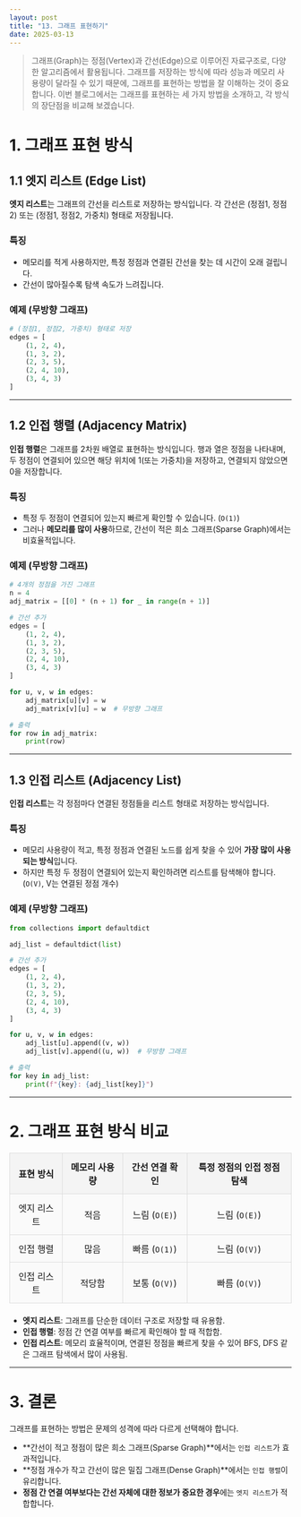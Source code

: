```yaml
---
layout: post
title: "13. 그래프 표현하기"
date: 2025-03-13
---
```


> 그래프(Graph)는 정점(Vertex)과 간선(Edge)으로 이루어진 자료구조로, 다양한 알고리즘에서 활용됩니다. 그래프를 저장하는 방식에 따라 성능과 메모리 사용량이 달라질 수 있기 때문에, 그래프를 표현하는 방법을 잘 이해하는 것이 중요합니다. 이번 블로그에서는 그래프를 표현하는 세 가지 방법을 소개하고, 각 방식의 장단점을 비교해 보겠습니다.

# 1. 그래프 표현 방식

## 1.1 엣지 리스트 (Edge List)

**엣지 리스트**는 그래프의 간선을 리스트로 저장하는 방식입니다. 각 간선은 (정점1, 정점2) 또는 (정점1, 정점2, 가중치) 형태로 저장됩니다.

### 특징
- 메모리를 적게 사용하지만, 특정 정점과 연결된 간선을 찾는 데 시간이 오래 걸립니다.
- 간선이 많아질수록 탐색 속도가 느려집니다.

### 예제 (무방향 그래프)
```python
# (정점1, 정점2, 가중치) 형태로 저장
edges = [
    (1, 2, 4),
    (1, 3, 2),
    (2, 3, 5),
    (2, 4, 10),
    (3, 4, 3)
]
```

---

## 1.2 인접 행렬 (Adjacency Matrix)

**인접 행렬**은 그래프를 2차원 배열로 표현하는 방식입니다. 행과 열은 정점을 나타내며, 두 정점이 연결되어 있으면 해당 위치에 1(또는 가중치)을 저장하고, 연결되지 않았으면 0을 저장합니다.

### 특징
- 특정 두 정점이 연결되어 있는지 빠르게 확인할 수 있습니다. (`O(1)`)
- 그러나 **메모리를 많이 사용**하므로, 간선이 적은 희소 그래프(Sparse Graph)에서는 비효율적입니다.

### 예제 (무방향 그래프)
```python
# 4개의 정점을 가진 그래프
n = 4
adj_matrix = [[0] * (n + 1) for _ in range(n + 1)]

# 간선 추가
edges = [
    (1, 2, 4),
    (1, 3, 2),
    (2, 3, 5),
    (2, 4, 10),
    (3, 4, 3)
]

for u, v, w in edges:
    adj_matrix[u][v] = w
    adj_matrix[v][u] = w  # 무방향 그래프

# 출력
for row in adj_matrix:
    print(row)
```

---

## 1.3 인접 리스트 (Adjacency List)  

**인접 리스트**는 각 정점마다 연결된 정점들을 리스트 형태로 저장하는 방식입니다.

### 특징
- 메모리 사용량이 적고, 특정 정점과 연결된 노드를 쉽게 찾을 수 있어 **가장 많이 사용되는 방식**입니다.
- 하지만 특정 두 정점이 연결되어 있는지 확인하려면 리스트를 탐색해야 합니다. (`O(V)`, V는 연결된 정점 개수)

### 예제 (무방향 그래프)
```python
from collections import defaultdict

adj_list = defaultdict(list)

# 간선 추가
edges = [
    (1, 2, 4),
    (1, 3, 2),
    (2, 3, 5),
    (2, 4, 10),
    (3, 4, 3)
]

for u, v, w in edges:
    adj_list[u].append((v, w))
    adj_list[v].append((u, w))  # 무방향 그래프

# 출력
for key in adj_list:
    print(f"{key}: {adj_list[key]}")
```

---

# 2. 그래프 표현 방식 비교

| 표현 방식 | 메모리 사용량 | 간선 연결 확인 | 특정 정점의 인접 정점 탐색 |
|-----------|--------------|----------------|------------------------|
| 엣지 리스트 | 적음 | 느림 (`O(E)`) | 느림 (`O(E)`) |
| 인접 행렬 | 많음 | 빠름 (`O(1)`) | 느림 (`O(V)`) |
| 인접 리스트 | 적당함 | 보통 (`O(V)`) | 빠름 (`O(V)`) |

- **엣지 리스트**: 그래프를 단순한 데이터 구조로 저장할 때 유용함.
- **인접 행렬**: 정점 간 연결 여부를 빠르게 확인해야 할 때 적합함.
- **인접 리스트**: 메모리 효율적이며, 연결된 정점을 빠르게 찾을 수 있어 BFS, DFS 같은 그래프 탐색에서 많이 사용됨.

---

# 3. 결론

그래프를 표현하는 방법은 문제의 성격에 따라 다르게 선택해야 합니다.

- **간선이 적고 정점이 많은 희소 그래프(Sparse Graph)**에서는 `인접 리스트`가 효과적입니다.
- **정점 개수가 작고 간선이 많은 밀집 그래프(Dense Graph)**에서는 `인접 행렬`이 유리합니다.
- **정점 간 연결 여부보다는 간선 자체에 대한 정보가 중요한 경우**에는 `엣지 리스트`가 적합합니다.

<style>
  table {
    width: 100%;
    border-collapse: collapse;
    margin: 20px 0;
  }

  th, td {
    border: 2px solid #333;
    padding: 12px;
    text-align: center;
  }

  th {
    background-color: #f4f4f4;
    font-weight: bold;
  }

  td {
    background-color: #fafafa;
  }

  table th, table td {
    border: 1px solid #ddd;
  }
</style>


